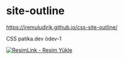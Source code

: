 # site-outline

https://iremuludirik.github.io/css-site-outline/

CSS patika.dev ödev-1

<a href="https://resimlink.com/tAhgNCV" title="ResimLink - Resim Yükle"><img src="https://r.resimlink.com/tAhgNCV.jpg" title="ResimLink - Resim Yükle" alt="ResimLink - Resim Yükle"></a>
